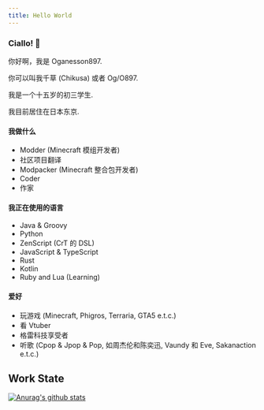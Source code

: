 ```yaml
---
title: Hello World
---
```

### Ciallo! 👋

你好啊，我是 Oganesson897.  

你可以叫我千草 (Chikusa) 或者 Og/O897.  

我是一个十五岁的初三学生. 

我目前居住在日本东京. 

#### 我做什么

- Modder (Minecraft 模组开发者)
- 社区项目翻译
- Modpacker (Minecraft 整合包开发者)
- Coder
- 作家

#### 我正在使用的语言

- Java & Groovy
- Python
- ZenScript (CrT 的 DSL)
- JavaScript & TypeScript
- Rust
- Kotlin
- Ruby and Lua (Learning)

#### 爱好
- 玩游戏 (Minecraft, Phigros, Terraria, GTA5 e.t.c.)
- 看 Vtuber 
- 格雷科技享受者
- 听歌 (Cpop & Jpop & Pop, 如周杰伦和陈奕迅, Vaundy 和 Eve, Sakanaction e.t.c.)

## Work State
[![Anurag's github stats](https://github-readme-stats.vercel.app/api?username=Oganesson897&show_icons=true&theme=prussian)](https://github.com/anuraghazra/github-readme-stats)